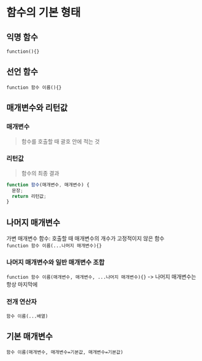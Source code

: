 # 함수의 기본 형태

## 익명 함수

`function(){}`

## 선언 함수

`function 함수 이름(){}`

## 매개변수와 리턴값

### 매개변수

> 함수를 호출할 때 괄호 안에 적는 것

### 리턴값

> 함수의 최종 결과

```javascript
function 함수(매개변수, 매개변수) {
  문장;
  return 리턴값;
}
```

## 나머지 매개변수

가변 매개변수 함수: 호출할 때 매개변수의 개수가 고정적이지 않은 함수 <br>
`function 함수 이름(...나머지 매개변수){}`

### 나머지 매개변수와 일반 매개변수 조합

`function 함수 이름(매개변수, 매개변수, ...나머지 매개변수){}`
-> 나머지 매개변수는 항상 마지막에

### 전개 연산자

`함수 이름(...배열)`

## 기본 매개변수

`함수 이름(매개변수, 매개변수=기본값, 매개변수=기본값)`
